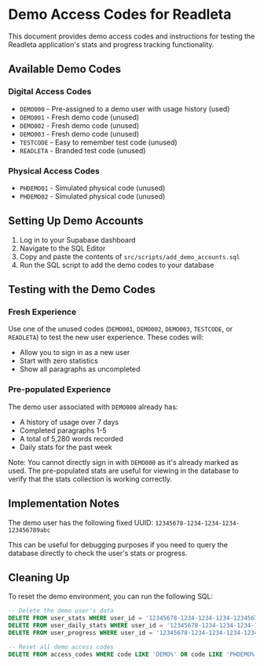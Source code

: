 # Demo Access Codes for Readleta

This document provides demo access codes and instructions for testing the Readleta application's stats and progress tracking functionality.

## Available Demo Codes

### Digital Access Codes
- `DEMO000` - Pre-assigned to a demo user with usage history (used)
- `DEMO001` - Fresh demo code (unused)
- `DEMO002` - Fresh demo code (unused)
- `DEMO003` - Fresh demo code (unused)
- `TESTCODE` - Easy to remember test code (unused)
- `READLETA` - Branded test code (unused)

### Physical Access Codes
- `PHDEMO01` - Simulated physical code (unused)
- `PHDEMO02` - Simulated physical code (unused)

## Setting Up Demo Accounts

1. Log in to your Supabase dashboard
2. Navigate to the SQL Editor
3. Copy and paste the contents of `src/scripts/add_demo_accounts.sql`
4. Run the SQL script to add the demo codes to your database

## Testing with the Demo Codes

### Fresh Experience
Use one of the unused codes (`DEMO001`, `DEMO002`, `DEMO003`, `TESTCODE`, or `READLETA`) to test the new user experience. These codes will:
- Allow you to sign in as a new user
- Start with zero statistics
- Show all paragraphs as uncompleted

### Pre-populated Experience
The demo user associated with `DEMO000` already has:
- A history of usage over 7 days
- Completed paragraphs 1-5 
- A total of 5,280 words recorded
- Daily stats for the past week

Note: You cannot directly sign in with `DEMO000` as it's already marked as used. The pre-populated stats are useful for viewing in the database to verify that the stats collection is working correctly.

## Implementation Notes

The demo user has the following fixed UUID: `12345678-1234-1234-1234-123456789abc`

This can be useful for debugging purposes if you need to query the database directly to check the user's stats or progress.

## Cleaning Up

To reset the demo environment, you can run the following SQL:

```sql
-- Delete the demo user's data
DELETE FROM user_stats WHERE user_id = '12345678-1234-1234-1234-123456789abc';
DELETE FROM user_daily_stats WHERE user_id = '12345678-1234-1234-1234-123456789abc';
DELETE FROM user_progress WHERE user_id = '12345678-1234-1234-1234-123456789abc';

-- Reset all demo access codes
DELETE FROM access_codes WHERE code LIKE 'DEMO%' OR code LIKE 'PHDEMO%' OR code = 'TESTCODE' OR code = 'READLETA';
``` 